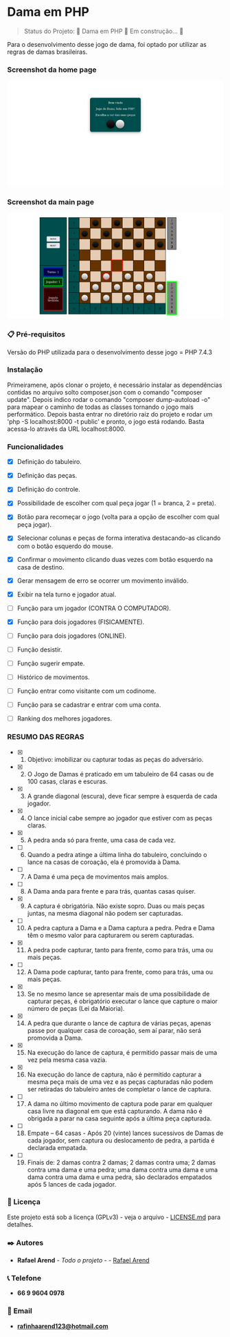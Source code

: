 # Dama em PHP

> Status do Projeto: 🚧  Dama em PHP 🚀 Em construção...  🚧

Para o desenvolvimento desse jogo de dama, foi optado por utilizar as regras de damas brasileiras.

### Screenshot da home page
<img src="screenshot/home.png"/>

### Screenshot da main page
<img src="screenshot/game.png"/>

### 📋 Pré-requisitos

Versão do PHP utilizada para o desenvolvimento desse jogo = PHP 7.4.3

### Instalação
Primeiramene, após clonar o projeto, é necessário instalar as dependências contidas no arquivo solto composer.json
com o comando "composer update".
Depois indico rodar o comando "composer dump-autoload -o" para mapear o caminho de todas as classes tornando o jogo mais performático.
Depois basta entrar no diretório raiz do projeto e rodar um 'php -S localhost:8000 -t public' e pronto, o jogo está rodando.
Basta acessa-lo através da URL localhost:8000.


### Funcionalidades
- [x] Definição do tabuleiro.
- [x] Definição das peças.
- [x] Definição do controle.
- [x] Possibilidade de escolher com qual peça jogar (1 = branca, 2 = preta).
- [x] Botão para recomeçar o jogo (volta para a opção de escolher com qual peça jogar).
- [x] Selecionar colunas e peças de forma interativa destacando-as clicando com o botão esquerdo do mouse.
- [x] Confirmar o movimento clicando duas vezes com botão esquerdo na casa de destino.
- [x] Gerar mensagem de erro se ocorrer um movimento inválido.
- [x] Exibir na tela turno e jogador atual.
- [ ] Função para um jogador (CONTRA O COMPUTADOR).
- [x] Função para dois jogadores (FISICAMENTE).
- [ ] Função para dois jogadores (ONLINE).
- [ ] Função desistir.
- [ ] Função sugerir empate.
- [ ] Histórico de movimentos.
- [ ] Função entrar como visitante com um codinome.
- [ ] Função para se cadastrar e entrar com uma conta.
- [ ] Ranking dos melhores jogadores.


### RESUMO DAS REGRAS
- [x] 1. Objetivo: imobilizar ou capturar todas as peças do adversário.
- [x] 2. O Jogo de Damas é praticado em um tabuleiro de 64 casas ou de 100 casas, claras e escuras. 
- [x] 3. A grande diagonal (escura), deve ficar sempre à esquerda de cada jogador. 
- [x] 4. O lance inicial cabe sempre ao jogador que estiver com as peças claras. 
- [x] 5. A pedra anda só para frente, uma casa de cada vez. 
- [ ] 6. Quando a pedra atinge a última linha do tabuleiro, concluindo o lance na casas de coroação, ela é promovida à Dama. 
- [ ] 7. A Dama é uma peça de movimentos mais amplos. 
- [ ] 8. A Dama anda para frente e para trás, quantas casas quiser. 
- [x] 9. A captura é obrigatória. Não existe sopro. Duas ou mais peças juntas, na mesma diagonal não podem ser capturadas. 
- [ ] 10. A pedra captura a Dama e a Dama captura a pedra. Pedra e Dama têm o mesmo valor para capturarem ou serem 
capturadas. 
- [x] 11. A pedra pode capturar, tanto para frente, como para trás, uma ou mais peças. 
- [ ] 12. A Dama pode capturar, tanto para frente, como para trás, uma ou mais peças. 
- [x] 13. Se no mesmo lance se apresentar mais de uma possibilidade de capturar peças, é obrigatório executar o lance que 
capture o maior número de peças (Lei da Maioria). 
- [x] 14.  A  pedra  que  durante  o  lance  de  captura  de  várias  peças,  apenas  passe  por  qualquer  casa  de  coroação,  sem  aí 
parar, não será promovida a Dama.
- [x] 15. Na execução do lance de captura, é permitido passar mais de uma vez pela mesma casa vazia. 
- [x] 16. Na execução do lance de captura, não é permitido capturar a mesma peça mais de uma vez e as peças capturadas 
não podem ser retiradas do tabuleiro antes de completar o lance de captura. 
- [ ] 17. A dama no último movimento de captura pode parar em qualquer casa livre na diagonal em que está capturando. A 
dama não é obrigada a parar na casa seguinte após a última peça capturada. 
- [ ] 18. Empate – 64 casas - Após 20 (vinte) lances sucessivos de Damas de cada jogador, sem captura ou deslocamento 
de  pedra,  a  partida  é  declarada  empatada.
- [ ] 19. Finais de: 2 damas contra 2 damas; 2 damas contra uma; 2 damas contra uma dama e uma pedra; uma dama contra 
uma dama e uma dama contra uma dama e uma pedra, são declarados empatados após 5 lances de cada jogador. 

### 📄 Licença
Este projeto está sob a licença (GPLv3) - veja o arquivo - [LICENSE.md](https://github.com/Ozzy005/Dama-em-PHP/blob/main/README.md) para detalhes.

### ✒️ Autores
* **Rafael Arend** - *Todo o projeto* - - [Rafael Arend](https://github.com/Ozzy005)

### 📞 Telefone
* **66 9 9604 0978**

### 📧 Email
* **rafinhaarend123@hotmail.com**

